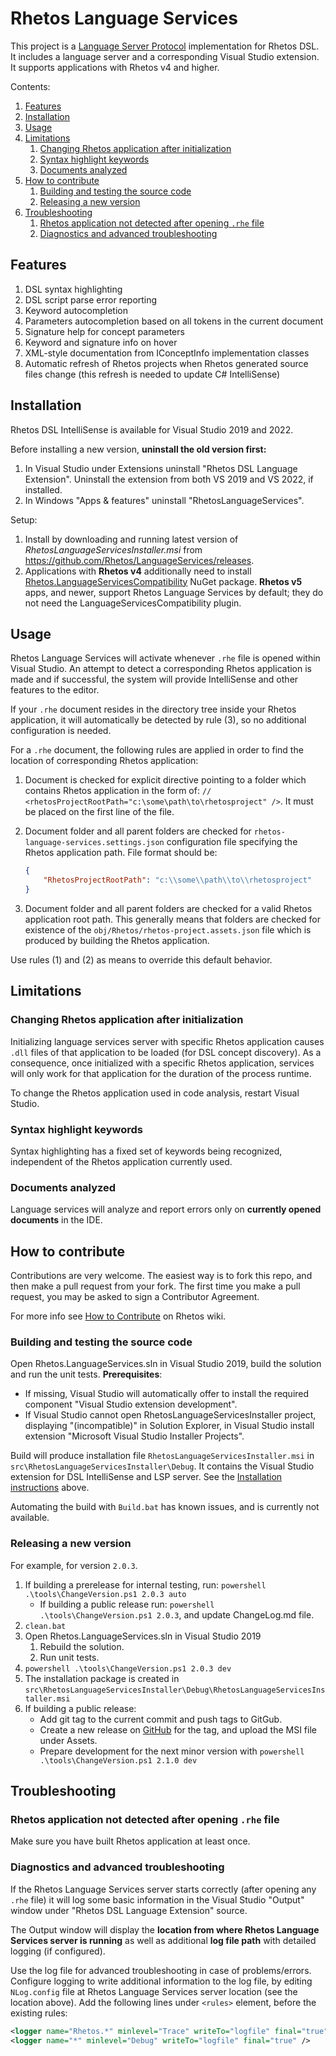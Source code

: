 # Rhetos Language Services

This project is a [Language Server Protocol](https://microsoft.github.io/language-server-protocol/) implementation for Rhetos DSL. It includes a language server and a corresponding Visual Studio extension.
It supports applications with Rhetos v4 and higher.

Contents:

1. [Features](#features)
2. [Installation](#installation)
3. [Usage](#usage)
4. [Limitations](#limitations)
   1. [Changing Rhetos application after initialization](#changing-rhetos-application-after-initialization)
   2. [Syntax highlight keywords](#syntax-highlight-keywords)
   3. [Documents analyzed](#documents-analyzed)
5. [How to contribute](#how-to-contribute)
   1. [Building and testing the source code](#building-and-testing-the-source-code)
   2. [Releasing a new version](#releasing-a-new-version)
6. [Troubleshooting](#troubleshooting)
   1. [Rhetos application not detected after opening `.rhe` file](#rhetos-application-not-detected-after-opening-rhe-file)
   2. [Diagnostics and advanced troubleshooting](#diagnostics-and-advanced-troubleshooting)

## Features

1. DSL syntax highlighting
2. DSL script parse error reporting
3. Keyword autocompletion
4. Parameters autocompletion based on all tokens in the current document
5. Signature help for concept parameters
6. Keyword and signature info on hover
7. XML-style documentation from IConceptInfo implementation classes
8. Automatic refresh of Rhetos projects when Rhetos generated source files change (this refresh is needed to update C# IntelliSense)

## Installation

Rhetos DSL IntelliSense is available for Visual Studio 2019 and 2022.

Before installing a new version, **uninstall the old version first:**

1. In Visual Studio under Extensions uninstall "Rhetos DSL Language Extension".
   Uninstall the extension from both VS 2019 and VS 2022, if installed.
2. In Windows "Apps & features" uninstall "RhetosLanguageServices".

Setup:

1. Install by downloading and running latest version of *RhetosLanguageServicesInstaller.msi* from <https://github.com/Rhetos/LanguageServices/releases>.
2. Applications with **Rhetos v4** additionally need to install [Rhetos.LanguageServicesCompatibility](https://github.com/Rhetos/LanguageServicesCompatibility) NuGet package.
  **Rhetos v5** apps, and newer, support Rhetos Language Services by default; they do not need the LanguageServicesCompatibility plugin.

## Usage

Rhetos Language Services will activate whenever `.rhe` file is opened within Visual Studio. An attempt to detect a corresponding Rhetos application is made and if successful, the system will provide IntelliSense and other features to the editor.

If your `.rhe` document resides in the directory tree inside your Rhetos application, it will automatically be detected by rule (3), so no additional configuration is needed.

For a `.rhe` document, the following rules are applied in order to find the location of corresponding Rhetos application:

1. Document is checked for explicit directive pointing to a folder which contains Rhetos application in the form of: `// <rhetosProjectRootPath="c:\some\path\to\rhetosproject" />`. It must be placed on the first line of the file.

2. Document folder and all parent folders are checked for `rhetos-language-services.settings.json` configuration file specifying the Rhetos application path. File format should be:

    ``` json
    {
        "RhetosProjectRootPath": "c:\\some\\path\\to\\rhetosproject"
    }
    ```

3. Document folder and all parent folders are checked for a valid Rhetos application root path. This generally means that folders are checked for existence of the `obj/Rhetos/rhetos-project.assets.json` file which is produced by building the Rhetos application.

Use rules (1) and (2) as means to override this default behavior.

## Limitations

### Changing Rhetos application after initialization

Initializing language services server with specific Rhetos application causes `.dll` files of that application to be loaded (for DSL concept discovery). As a consequence, once initialized with a specific Rhetos application, services will only work for that application for the duration of the process runtime.

To change the Rhetos application used in code analysis, restart Visual Studio.

### Syntax highlight keywords

Syntax highlighting has a fixed set of keywords being recognized, independent of the Rhetos application currently used.

### Documents analyzed

Language services will analyze and report errors only on **currently opened documents** in the IDE.

## How to contribute

Contributions are very welcome. The easiest way is to fork this repo, and then
make a pull request from your fork. The first time you make a pull request, you
may be asked to sign a Contributor Agreement.

For more info see [How to Contribute](https://github.com/Rhetos/Rhetos/wiki/How-to-Contribute) on Rhetos wiki.

### Building and testing the source code

Open Rhetos.LanguageServices.sln in Visual Studio 2019, build the solution and run the unit tests. **Prerequisites**:

* If missing, Visual Studio will automatically offer to install the required component "Visual Studio extension development".
* If Visual Studio cannot open RhetosLanguageServicesInstaller project, displaying "(incompatible)" in Solution Explorer, in Visual Studio install extension "Microsoft Visual Studio Installer Projects".

Build will produce installation file `RhetosLanguageServicesInstaller.msi` in `src\RhetosLanguageServicesInstaller\Debug`.
It contains the Visual Studio extension for DSL IntelliSense and LSP server.
See the [Installation instructions](#installation) above.

Automating the build with `Build.bat` has known issues, and is currently not available.

### Releasing a new version

For example, for version `2.0.3`.

1. If building a prerelease for internal testing, run: `powershell .\tools\ChangeVersion.ps1 2.0.3 auto`
   * If building a public release run: `powershell .\tools\ChangeVersion.ps1 2.0.3`,
     and update ChangeLog.md file.
2. `clean.bat`
3. Open Rhetos.LanguageServices.sln in Visual Studio 2019
   1. Rebuild the solution.
   2. Run unit tests.
4. `powershell .\tools\ChangeVersion.ps1 2.0.3 dev`
5. The installation package is created in `src\RhetosLanguageServicesInstaller\Debug\RhetosLanguageServicesInstaller.msi`
6. If building a public release:
   * Add git tag to the current commit and push tags to GitGub.
   * Create a new release on [GitHub](https://github.com/Rhetos/LanguageServices/releases)
     for the tag, and upload the MSI file under Assets.
   * Prepare development for the next minor version with `powershell .\tools\ChangeVersion.ps1 2.1.0 dev`

## Troubleshooting

### Rhetos application not detected after opening `.rhe` file

Make sure you have built Rhetos application at least once.

### Diagnostics and advanced troubleshooting

If the Rhetos Language Services server starts correctly (after opening any `.rhe` file) it will log some basic information in the Visual Studio "Output" window under "Rhetos DSL Language Extension" source.

The Output window will display the **location from where Rhetos Language Services server is running** as well as additional **log file path** with detailed logging (if configured).

Use the log file for advanced troubleshooting in case of problems/errors.
Configure logging to write additional information to the log file,
by editing `NLog.config` file at Rhetos Language Services server location (see the location above).
Add the following lines under `<rules>` element, before the existing rules:

```xml
<logger name="Rhetos.*" minlevel="Trace" writeTo="logfile" final="true" />
<logger name="*" minlevel="Debug" writeTo="logfile" final="true" />
```

